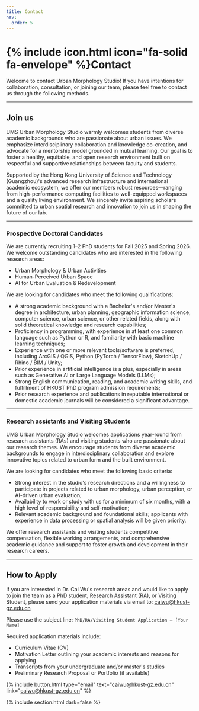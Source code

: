 ```yaml
---
title: Contact
nav:
  order: 5
---
```


# {% include icon.html icon="fa-solid fa-envelope" %}Contact
Welcome to contact Urban Morphology Studio! If you have intentions for collaboration, consultation, or joining our team, please feel free to contact us through the following methods.

---

## Join us

UMS Urban Morphology Studio warmly welcomes students from diverse academic backgrounds who are passionate about urban issues. We emphasize interdisciplinary collaboration and knowledge co-creation, and advocate for a mentorship model grounded in mutual learning. Our goal is to foster a healthy, equitable, and open research environment built on respectful and supportive relationships between faculty and students.

Supported by the Hong Kong University of Science and Technology (Guangzhou)'s advanced research infrastructure and international academic ecosystem, we offer our members robust resources—ranging from high-performance computing facilities to well-equipped workspaces and a quality living environment. We sincerely invite aspiring scholars committed to urban spatial research and innovation to join us in shaping the future of our lab.

<hr>

### Prospective Doctoral Candidates

We are currently recruiting 1–2 PhD students for Fall 2025 and Spring 2026. We welcome outstanding candidates who are interested in the following research areas:

*   Urban Morphology & Urban Activities
*   Human-Perceived Urban Space
*   AI for Urban Evaluation & Redevelopment

We are looking for candidates who meet the following qualifications:

*   A strong academic background with a Bachelor's and/or Master's degree in architecture, urban planning, geographic information science, computer science, urban science, or other related fields, along with solid theoretical knowledge and research capabilities;
*   Proficiency in programming, with experience in at least one common language such as Python or R, and familiarity with basic machine learning techniques;
*   Experience with one or more relevant tools/software is preferred, including ArcGIS / QGIS, Python (PyTorch / TensorFlow), SketchUp / Rhino / BIM / Unity;
*   Prior experience in artificial intelligence is a plus, especially in areas such as Generative AI or Large Language Models (LLMs);
*   Strong English communication, reading, and academic writing skills, and fulfillment of HKUST PhD program admission requirements;
*   Prior research experience and publications in reputable international or domestic academic journals will be considered a significant advantage.

<hr>

### Research assistants and Visiting Students

UMS Urban Morphology Studio welcomes applications year-round from research assistants (RAs) and visiting students who are passionate about our research themes. We encourage students from diverse academic backgrounds to engage in interdisciplinary collaboration and explore innovative topics related to urban form and the built environment.

We are looking for candidates who meet the following basic criteria:

*   Strong interest in the studio's research directions and a willingness to participate in projects related to urban morphology, urban perception, or AI-driven urban evaluation;
*   Availability to work or study with us for a minimum of six months, with a high level of responsibility and self-motivation;
*   Relevant academic background and foundational skills; applicants with experience in data processing or spatial analysis will be given priority.

We offer research assistants and visiting students competitive compensation, flexible working arrangements, and comprehensive academic guidance and support to foster growth and development in their research careers.

<hr>

## How to Apply

If you are interested in Dr. Cai Wu's research areas and would like to apply to join the team as a PhD student, Research Assistant (RA), or Visiting Student, please send your application materials via email to: [caiwu@hkust-gz.edu.cn](mailto:caiwu@hkust-gz.edu.cn)

Please use the subject line:
`PhD/RA/Visiting Student Application – [Your Name]`

Required application materials include:

*   Curriculum Vitae (CV)
*   Motivation Letter outlining your academic interests and reasons for applying
*   Transcripts from your undergraduate and/or master's studies
*   Preliminary Research Proposal or Portfolio (if available)

{%
  include button.html
  type="email"
  text="caiwu@hkust-gz.edu.cn"
  link="caiwu@hkust-gz.edu.cn"
%}

{% include section.html dark=false %}

<!-- {% capture col1 %}
中国广东省广州市
南沙区东涌镇笃学路1号
香港科技大学广州
{% endcapture %}

{% capture col2 %}
No. 1 Duxue Road, Dongchong Town, Nansha District, Guangzhou, Guangdong Province, China  
The Hong Kong University of Science and Technology (Guangzhou)
{% endcapture %} -->

<!-- {% include cols.html col1=col1 col2=col2 %} -->


